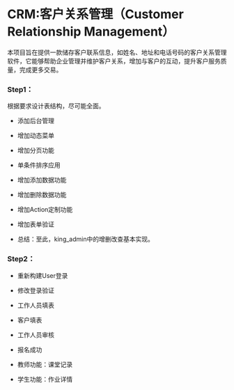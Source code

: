 # CRM:客户关系管理（Customer Relationship Management）

本项目旨在提供一款储存客户联系信息，如姓名、地址和电话号码的客户关系管理软件，它能够帮助企业管理并维护客户关系，增加与客户的互动，提升客户服务质量，完成更多交易。

### Step1：

根据要求设计表结构，尽可能全面。

- 添加后台管理

- 增加动态菜单

- 增加分页功能

- 单条件排序应用

- 增加添加数据功能

- 增加删除数据功能

- 增加Action定制功能

- 增加表单验证

- 总结：至此，king_admin中的增删改查基本实现。

### Step2：

- 重新构建User登录

- 修改登录验证

- 工作人员填表

- 客户填表

- 工作人员审核

- 报名成功

- 教师功能：课堂记录

- 学生功能：作业详情